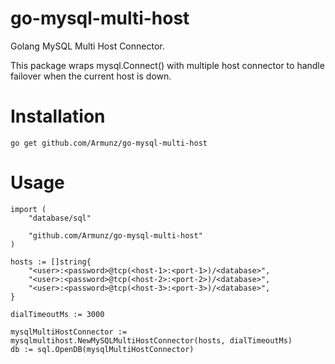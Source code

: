 # go-mysql-multi-host
Golang MySQL Multi Host Connector. 

This package wraps mysql.Connect() with multiple host connector to handle failover when the current host is down.

# Installation

```
go get github.com/Armunz/go-mysql-multi-host
```

# Usage

```
import (
    "database/sql"

    "github.com/Armunz/go-mysql-multi-host"
)

hosts := []string{
    "<user>:<password>@tcp(<host-1>:<port-1>)/<database>",
    "<user>:<password>@tcp(<host-2>:<port-2>)/<database>",
    "<user>:<password>@tcp(<host-3>:<port-3>)/<database>",
}

dialTimeoutMs := 3000

mysqlMultiHostConnector := mysqlmultihost.NewMySQLMultiHostConnector(hosts, dialTimeoutMs)
db := sql.OpenDB(mysqlMultiHostConnector)
```
